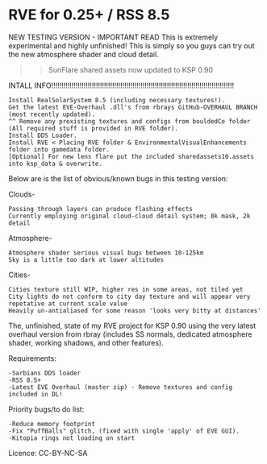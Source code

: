 RVE for 0.25+ / RSS 8.5
============

NEW TESTING VERSION - IMPORTANT READ
This is extremely experimental and highly unfinished!
This is simply so you guys can try out the new atmosphere shader and cloud detail.

>>SunFlare shared assets now updated to KSP 0.90

INTALL INFO!!!!!!!!!!!!!!!!!!!!!!!!!!!!!!!!!!!!!!!!!!!!!!!!!!!!!!!!!!!!!!!!!!!!!!!!!!!!!!!!!!!!!!!!!!

	Install RealSolarSystem 8.5 (including necessary textures!).
	Get the latest EVE-Overhaul .dll's from rbrays GitHub-OVERHAUL BRANCH (most recently updated).
	^^ Remove any prexisting textures and configs from bouldedCo folder (All required stuff is provided in RVE folder).
	Install DDS Loader.
	Install RVE < Placing RVE folder & EnvironmentalVisualEnhancements folder into gamedata folder.
	[Optional] For new lens flare put the included sharedassets10.assets into ksp_data & overwrite.

Below are is the list of obvious/known bugs in this testing version:

Clouds-

	Passing through layers can produce flashing effects
	Currently employing original cloud-cloud detail system; 8k mask, 2k detail

Atmosphere-

	Atmosphere shader serious visual bugs between 10-125km
	Sky is a little too dark at lower altitudes

Cities-

	Cities texture still WIP, higher res in some areas, not tiled yet
	City lights do not conform to city day texture and will appear very repetative at current scale value
	Heavily un-antialiased for some reason 'looks very bitty at distances'



The, unfinished, state of my RVE project for KSP 0.90 using the very latest overhaul version from rbray (includes SS normals, dedicated atmosphere shader, working shadows, and other features).


Requirements:

	-Sarbians DDS loader
 	-RSS 8.5+
 	-Latest EVE Overhaul (master zip) - Remove textures and config included in DL!

Priority bugs/to do list:

	-Reduce memory footprint
	-Fix "PuffBalls" glitch, (fixed with single 'apply' of EVE GUI).
	-Kitopia rings not loading on start



Licence: CC-BY-NC-SA
